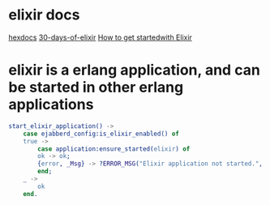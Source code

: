 # elixir docs
[hexdocs](https://hexdocs.pm/)
[30-days-of-elixir](https://github.com/seven1m/30-days-of-elixir)
[How to get startedwith Elixir](http://314.tt/blog/how-to-get-startd-with-elixir-and-phoenix/)

# elixir is a erlang application, and can be started in other erlang applications

``` erlang
start_elixir_application() ->
    case ejabberd_config:is_elixir_enabled() of
	true ->
	    case application:ensure_started(elixir) of
		ok -> ok;
		{error, _Msg} -> ?ERROR_MSG("Elixir application not started.", [])
	    end;
	_ ->
	    ok
    end.
```
